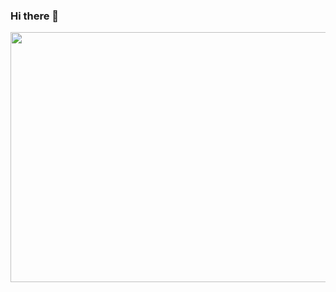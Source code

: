 ### Hi there 👋

<!--
**sstrunks52005/sstrunks52005** is a ✨ _special_ ✨ repository because its `README.md` (this file) appears on your GitHub profile.

Here are some ideas to get you started:

- 🔭 I’m currently working on ...
- 🌱 I’m currently learning ...
- 👯 I’m looking to collaborate on ...
- 🤔 I’m looking for help with ...
- 💬 Ask me about ...
- 📫 How to reach me: ...
- 😄 Pronouns: ...
- ⚡ Fun fact: ...
-->



<img src="https://user-images.githubusercontent.com/20957913/168485184-b7b9dfd4-03b0-423e-9a54-4c2840cd4f43.gif" width="1000" height="400">



